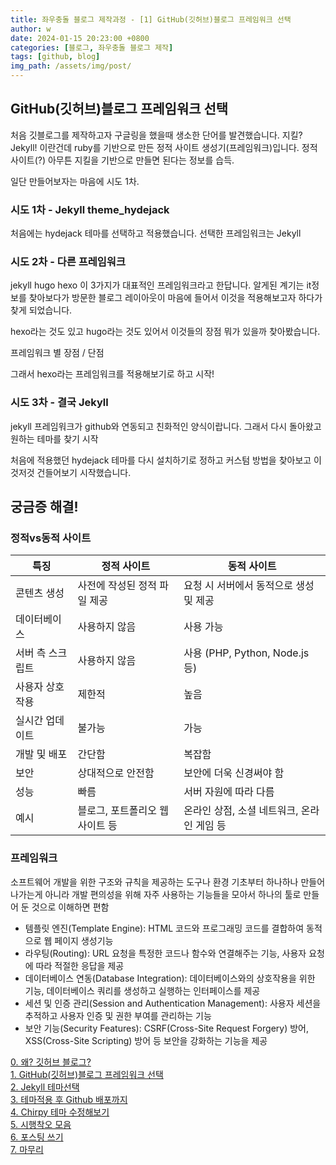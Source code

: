 ```yaml
---
title: 좌우충돌 블로그 제작과정 - [1] GitHub(깃허브)블로그 프레임워크 선택
author: w
date: 2024-01-15 20:23:00 +0800
categories: [블로그, 좌우충돌 블로그 제작]
tags: [github, blog]
img_path: /assets/img/post/
---
```


## GitHub(깃허브)블로그 프레임워크 선택

처음 깃블로그를 제작하고자 구글링을 했을때 생소한 단어를 발견했습니다.
지킬? Jekyll! 이란건데 ruby를 기반으로 만든 정적 사이트 생성기(프레임워크)입니다.
정적 사이트(?) 아무튼 지킬을 기반으로 만들면 된다는 정보를 습득.

일단 만들어보자는 마음에 시도 1차.

### 시도 1차 - Jekyll theme_hydejack

처음에는 hydejack 테마를 선택하고 적용했습니다.
선택한 프레임워크는 Jekyll

### 시도 2차 - 다른 프레임워크

jekyll hugo hexo 이 3가지가 대표적인 프레임워크라고 한답니다.
알게된 계기는 it정보를 찾아보다가 방문한 블로그 레이아웃이 마음에 들어서
이것을 적용해보고자 하다가 찾게 되었습니다.

hexo라는 것도 있고 hugo라는 것도 있어서 이것들의 장점 뭐가 있을까 찾아봤습니다.

프레임워크 별 장점 / 단점

그래서 hexo라는 프레임워크를 적용해보기로 하고 시작!

### 시도 3차 - 결국 Jekyll

jekyll 프레임워크가 github와 연동되고 친화적인 양식이랍니다.
그래서 다시 돌아왔고 원하는 테마를 찾기 시작

처음에 적용했던 hydejack 테마를 다시 설치하기로 정하고
커스텀 방법을 찾아보고 이것저것 건들어보기 시작했습니다.


## 궁금증 해결!

### 정적vs동적 사이트

| 특징            | 정적 사이트                                     | 동적 사이트                                     |
|----------------|------------------------------------------------|------------------------------------------------|
| 콘텐츠 생성     | 사전에 작성된 정적 파일 제공                      | 요청 시 서버에서 동적으로 생성 및 제공              |
| 데이터베이스    | 사용하지 않음                                     | 사용 가능                                         |
| 서버 측 스크립트 | 사용하지 않음                                     | 사용 (PHP, Python, Node.js 등)                  |
| 사용자 상호작용  | 제한적                                           | 높음                                            |
| 실시간 업데이트  | 불가능                                           | 가능                                             |
| 개발 및 배포     | 간단함                                           | 복잡함                                           |
| 보안            | 상대적으로 안전함                                  | 보안에 더욱 신경써야 함                                |
| 성능            | 빠름                                             | 서버 자원에 따라 다름                                  |
| 예시            | 블로그, 포트폴리오 웹사이트 등                    | 온라인 상점, 소셜 네트워크, 온라인 게임 등              |

### 프레임워크
소프트웨어 개발을 위한 구조와 규칙을 제공하는 도구나 환경
기초부터 하나하나 만들어나가는게 아니라 개발 편의성을 위해 자주 사용하는 기능들을 모아서 하나의 툴로 만들어 둔 것으로 이해하면 편함

- 템플릿 엔진(Template Engine): HTML 코드와 프로그래밍 코드를 결합하여 동적으로 웹 페이지 생성기능
- 라우팅(Routing): URL 요청을 특정한 코드나 함수와 연결해주는 기능, 사용자 요청에 따라 적절한 응답을 제공
- 데이터베이스 연동(Database Integration): 데이터베이스와의 상호작용을 위한 기능, 데이터베이스 쿼리를 생성하고 실행하는 인터페이스를 제공
- 세션 및 인증 관리(Session and Authentication Management): 사용자 세션을 추적하고 사용자 인증 및 권한 부여를 관리하는 기능
- 보안 기능(Security Features): CSRF(Cross-Site Request Forgery) 방어, XSS(Cross-Site Scripting) 방어 등 보안을 강화하는 기능을 제공




[0. 왜? 깃허브 블로그?](/posts/좌우충돌-블로그-제작과정_0/)  
[1. GitHub(깃허브)블로그 프레임워크 선택](/posts/좌우충돌-블로그-제작과정_1/)  
[2. Jekyll 테마선택](/posts/좌우충돌-블로그-제작과정_2/)  
[3. 테마적용 후 Github 배포까지](/posts/좌우충돌-블로그-제작과정_3/)  
[4. Chirpy 테마 수정해보기](/posts/좌우충돌-블로그-제작과정_4/)  
[5. 시행착오 모음](/posts/좌우충돌-블로그-제작과정_5/)  
[6. 포스팅 쓰기](/posts/좌우충돌-블로그-제작과정_6/)  
[7. 마무리](/posts/좌우충돌-블로그-제작과정_7/)